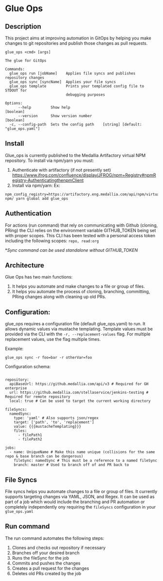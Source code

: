 # Glue Ops

## Description
This project aims at improving automation in GitOps by helping you make changes to git repositories and publish those changes as pull requests.


```
glue_ops <cmd> [args]

The glue for GitOps

Commands:
  glue_ops run [jobName]    Applies file syncs and publishes repository changes
  glue_ops sync [syncName]  Applies your file syncs
  glue_ops template         Prints your templated config file to STDOUT for
                            debugging purposes

Options:
      --help         Show help                                         [boolean]
      --version      Show version number                               [boolean]
  -c, --config-path  Sets the config path    [string] [default: "glue_ops.yaml"]
```

## Install

Glue_ops is currently published to the Medallia Artifactory virtual NPM repository.  To install via npm/yarn you must:
1. Authenticate with artifactory (if not presently set)
https://www.jfrog.com/confluence/display/JFROG/npm+Registry#npmRegistry-AuthenticatingthenpmClient
2. Install via npm/yarn:
Ex:
```
npm_config_registry=https://artifactory.eng.medallia.com/api/npm/virtual-npm/ yarn global add glue_ops
```

## Authentication

For actions (run command) that rely on communicating with Github (cloning, PRing) the CLI relies on the environment variable GITHUB_TOKEN being set with proper scopes.
This CLI has been tested with a personal access token including the following scopes: `repo, read:org`

**Sync command can be used standalone without GITHUB_TOKEN*

## Architecture


Glue Ops has two main functions:
1. It helps you automate and make changes to a file or group of files.
2. It helps you automate the process of cloning, branching, committing, PRing changes along with cleaning up old PRs.


## Configuration:
glue_ops requires a configuration file (default glue_ops.yaml) to run.  It allows dynamic values via mustache templating.  Template values must be provided via the CLI with the `-r, --replacement-values` flag.  For multiple replacement values, use the flag multiple times.

Example:

`glue_ops sync -r foo=bar -r otherVar=foo`


Configuration schema:
```

repository:
  apiBaseUrl: https://github.medallia.com/api/v3 # Required for GH enterprise
  url: https://github.medallia.com/stellaservice/jenkins-testing # Required for remote repository
  local: true # Can be used to target the current working directory

fileSyncs:
  namedSync:
    type: 'yaml' # Also supports json/regex
    target: ['path', 'to', 'replacement']
    value: {{{mustacheTemplating}}}
    files:
      - filePath1
      - filePath2

jobs:
  - name: UniqueName # Make this name unique (collisions for the same repo & base branch can be dangerous)
    fileSync: namedSync # This must be a reference to a named fileSync
    branch: master # Used to branch off of and PR back to
```

## File Syncs

File syncs helps you automate changes to a file or group of files.  It currently supports targeting changes via YAML, JSON, and Regex. It can be used as part of a job which would include the branching and PR automation or completely independently ony requiring the `fileSyncs` configuration in your `glue_ops.yaml`

## Run command

The run command automates the following steps:
1. Clones and checks out repository if necessary
2. Branches off your desired branch
3. Runs the fileSync for the job 
4. Commits and pushes the changes
5. Creates a pull request for the changes
6. Deletes old PRs created by the job
